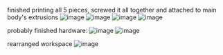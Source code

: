 finished printing all  5 pieces, screwed it all together and attached to main body's extrusions
![image](https://github.com/user-attachments/assets/93a53e1e-7321-4cc9-9572-aa0c5cee3736)
![image](https://github.com/user-attachments/assets/f0f72df8-0707-472b-9f2b-1a64fde05941)
![image](https://github.com/user-attachments/assets/1277a947-f3ee-4747-af83-85179efcbb8d)
![image](https://github.com/user-attachments/assets/208bf2cb-8c73-47fa-abc8-9ff5a7e3d877)

probably finished hardware:
![image](https://github.com/user-attachments/assets/9645f81a-7ef2-4411-9ef8-0e97f6e0f261)
![image](https://github.com/user-attachments/assets/7d4397f5-38e1-4d2c-be6d-77dfaa00a93b)

rearranged workspace
![image](https://github.com/user-attachments/assets/c1e630c3-a888-4111-9ed4-d3e79dcd838b)
